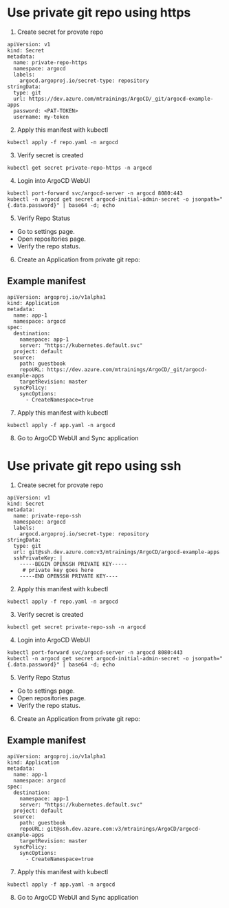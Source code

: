 # Use private git repo using https
1. Create secret for provate repo
```
apiVersion: v1
kind: Secret
metadata:
  name: private-repo-https
  namespace: argocd
  labels:
    argocd.argoproj.io/secret-type: repository
stringData:
  type: git
  url: https://dev.azure.com/mtrainings/ArgoCD/_git/argocd-example-apps
  password: <PAT-TOKEN>
  username: my-token
```
2. Apply this manifest with kubectl
```
kubectl apply -f repo.yaml -n argocd
```
3. Verify secret is created
```
kubectl get secret private-repo-https -n argocd
```
4. Login into ArgoCD WebUI
```
kubectl port-forward svc/argocd-server -n argocd 8080:443
kubectl -n argocd get secret argocd-initial-admin-secret -o jsonpath="{.data.password}" | base64 -d; echo
```
5. Verify Repo Status
* Go to settings page.
* Open repositories page.
* Verify the repo status.

6. Create an Application from private git repo:

Example manifest
---
```
apiVersion: argoproj.io/v1alpha1
kind: Application
metadata: 
  name: app-1
  namespace: argocd
spec: 
  destination: 
    namespace: app-1
    server: "https://kubernetes.default.svc"
  project: default
  source: 
    path: guestbook
    repoURL: https://dev.azure.com/mtrainings/ArgoCD/_git/argocd-example-apps
    targetRevision: master
  syncPolicy:
    syncOptions:
      - CreateNamespace=true
```
7. Apply this manifest with kubectl
```
kubectl apply -f app.yaml -n argocd
```

8. Go to ArgoCD WebUI and Sync application


# Use private git repo using ssh
1. Create secret for provate repo
```
apiVersion: v1
kind: Secret
metadata:
  name: private-repo-ssh
  namespace: argocd
  labels:
    argocd.argoproj.io/secret-type: repository
stringData:
  type: git
  url: git@ssh.dev.azure.com:v3/mtrainings/ArgoCD/argocd-example-apps
  sshPrivateKey: |
    -----BEGIN OPENSSH PRIVATE KEY-----
     # private key goes here
    -----END OPENSSH PRIVATE KEY----
```
2. Apply this manifest with kubectl
```
kubectl apply -f repo.yaml -n argocd
```
3. Verify secret is created
```
kubectl get secret private-repo-ssh -n argocd
```
4. Login into ArgoCD WebUI
```
kubectl port-forward svc/argocd-server -n argocd 8080:443
kubectl -n argocd get secret argocd-initial-admin-secret -o jsonpath="{.data.password}" | base64 -d; echo
```
5. Verify Repo Status
* Go to settings page.
* Open repositories page.
* Verify the repo status.

6. Create an Application from private git repo:

Example manifest
---
```
apiVersion: argoproj.io/v1alpha1
kind: Application
metadata: 
  name: app-1
  namespace: argocd
spec: 
  destination: 
    namespace: app-1
    server: "https://kubernetes.default.svc"
  project: default
  source: 
    path: guestbook
    repoURL: git@ssh.dev.azure.com:v3/mtrainings/ArgoCD/argocd-example-apps
    targetRevision: master
  syncPolicy:
    syncOptions:
      - CreateNamespace=true
```
7. Apply this manifest with kubectl
```
kubectl apply -f app.yaml -n argocd
```
8. Go to ArgoCD WebUI and Sync application
